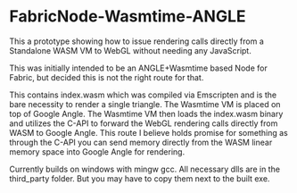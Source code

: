 # FabricNode-Wasmtime-ANGLE

This a prototype showing how to issue rendering calls directly from a Standalone WASM VM to WebGL without needing any JavaScript.

This was initially intended to be an ANGLE+Wasmtime based Node for Fabric, but decided this is not the right route for that.

This contains index.wasm which was compiled via Emscripten and is the bare necessity to render a single triangle. The Wasmtime VM is placed on top of Google Angle. The Wasmtime VM then loads the index.wasm binary and utilizes the C-API to forward the WebGL rendering calls directly from WASM to Google Angle. This route I believe holds promise for something as through the C-API you can send memory directly from the WASM linear memory space into Google Angle for rendering.

Currently builds on windows with mingw gcc. All necessary dlls are in the third_party folder. But you may have to copy them next to the built exe.
